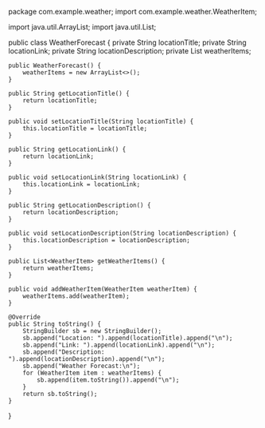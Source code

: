 package com.example.weather;
import com.example.weather.WeatherItem;

import java.util.ArrayList;
import java.util.List;

public class WeatherForecast {
    private String locationTitle;
    private String locationLink;
    private String locationDescription;
    private List<WeatherItem> weatherItems;

    public WeatherForecast() {
        weatherItems = new ArrayList<>();
    }

    public String getLocationTitle() {
        return locationTitle;
    }

    public void setLocationTitle(String locationTitle) {
        this.locationTitle = locationTitle;
    }

    public String getLocationLink() {
        return locationLink;
    }

    public void setLocationLink(String locationLink) {
        this.locationLink = locationLink;
    }

    public String getLocationDescription() {
        return locationDescription;
    }

    public void setLocationDescription(String locationDescription) {
        this.locationDescription = locationDescription;
    }

    public List<WeatherItem> getWeatherItems() {
        return weatherItems;
    }

    public void addWeatherItem(WeatherItem weatherItem) {
        weatherItems.add(weatherItem);
    }

    @Override
    public String toString() {
        StringBuilder sb = new StringBuilder();
        sb.append("Location: ").append(locationTitle).append("\n");
        sb.append("Link: ").append(locationLink).append("\n");
        sb.append("Description: ").append(locationDescription).append("\n");
        sb.append("Weather Forecast:\n");
        for (WeatherItem item : weatherItems) {
            sb.append(item.toString()).append("\n");
        }
        return sb.toString();
    }
}
